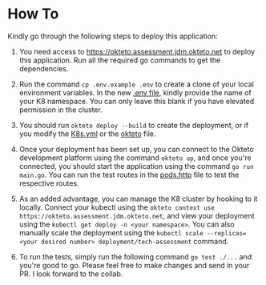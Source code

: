 # How To
Kindly go through the following steps to deploy this application:

1. You need access to https://okteto.assessment.jdm.okteto.net to deploy this application. Run all the required go commands to get the dependencies.

2. Run the command `cp .env.example .env` to create a clone of your local environment variables. In the new [.env file](./.env), kindly provide the name of your K8 namespace. You can only leave this blank if you have elevated permission in the cluster.

3. You should run `okteto deploy --build` to create the deployment, or if you modify the [K8s.yml](./k8s.yml) or the [okteto](./okteto.yml) file. 

4. Once your deployment has been set up, you can connect to the Okteto development platform using the command `okteto up`, and once you're connected, you should start the application using the command `go run main.go`. You can run the test routes in the [pods.http](./http/pods.http) file to test the respective routes.

5. As an added advantage, you can manage the K8 cluster by hooking to it locally. Connect your kubectl using the `okteto context use https://okteto.assessment.jdm.okteto.net`, and view your deployment using the `kubectl get deploy -n <your namespace>`. You can also manually scale the deployment using the `kubectl scale --replicas=<your desired number> deployment/tech-assessment` command.

6. To run the tests, simply run the following command `go test ./...` and you're good to go. Please feel free to make changes and send in your PR. I look forward to the collab. 